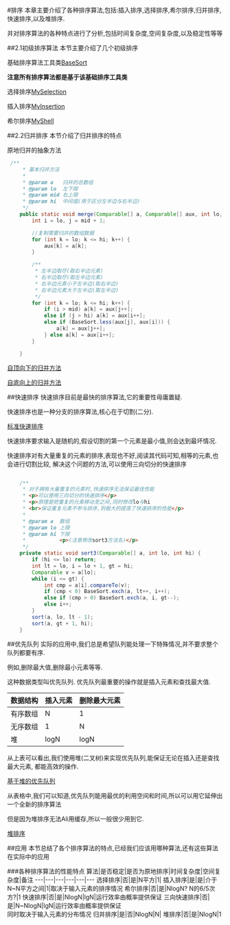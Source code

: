 #排序
本章主要介绍了各种排序算法,包括:插入排序,选择排序,希尔排序,归并排序,快速排序,以及堆排序.

并对排序算法的各种特点进行了分析,包括时间复杂度,空间复杂度,以及稳定性等等

##2.1初级排序算法
本节主要介绍了几个初级排序

基础排序算法工具类[BaseSort](/Algorithms/chapter2/BaseSort.java)

<b>注意所有排序算法都是基于该基础排序工具类</b>

选择排序[MySelection](/Algorithms/chapter2/MySelection.java)

插入排序[MyInsertion](/Algorithms/chapter2/MyInsertion.java)

希尔排序[MyShell](/Algorithms/chapter2/MyShell.java)

##2.2归并排序
本节介绍了归并排序的特点

原地归并的抽象方法

```java
 /**
     * 基本归并方法
     *
     * @param a   归并的总数组
     * @param lo  左下限
     * @param mid 右上限
     * @param hi  中间值(用于区分左半边与右半边)
     */
    public static void merge(Comparable[] a, Comparable[] aux, int lo, int mid, int hi) {
        int i = lo, j = mid + 1;

        //复制需要归并的数组数据
        for (int k = lo; k <= hi; k++) {
            aux[k] = a[k];
        }

        /**
         * 左半边取尽(取右半边元素)
         * 右半边取尽(取左半边元素)
         * 右半边元素小于左半边(取右半边)
         * 右半边元素大于左半边(取左半边)
         */
        for (int k = lo; k <= hi; k++) {
            if (i > mid) a[k] = aux[j++];
            else if (j > hi) a[k] = aux[i++];
            else if (BaseSort.less(aux[j], aux[i])) {
                a[k] = aux[j++];
            } else a[k] = aux[i++];
        }

    }
```

[自顶向下的归并方法](/Algorithms/chapter2/MyMerge.java)

[自底向上的归并方法](/Algorithms/chapter2/MyMergeBU.java)


##快速排序
快速排序目前是最快的排序算法,它的重要性毋庸置疑.

快速排序也是一种分支的排序算法,核心在于切割(二分).

[标准快速排序](/Algorithms/chapter2/MyQuick.java)

快速排序要求输入是随机的,假设切割的第一个元素是最小值,则会达到最坏情况.

快速排序对有大量重复的元素的排序,表现也不好,阅读其代码可知,相等的元素,也会进行切割比较,
解决这个问题的方法,可以使用三向切分的快速排序

```java

    /**
     * 对于拥有大量重复的元素时,快速排序无法保证最佳性能
     * <p>可以使用三向切分的快速排序</p>
     * <p>原理是把重复的元素移动至之间,同时修改lo与hi
     * <br>保证重复元素不参与排序,则极大的提高了快速排序的性能</p>
     *
     * @param a  数组
     * @param lo 上限
     * @param hi 下限
     *           <p>(注意修改sort3方法名)</p>
     */
    private static void sort3(Comparable[] a, int lo, int hi) {
        if (hi <= lo) return;
        int lt = lo, i = lo + 1, gt = hi;
        Comparable v = a[lo];
        while (i <= gt) {
            int cmp = a[i].compareTo(v);
            if (cmp < 0) BaseSort.exch(a, lt++, i++);
            else if (cmp > 0) BaseSort.exch(a, i, gt--);
            else i++;
        }
        sort(a, lo, lt - 1);
        sort(a, gt + 1, hi);
    }

```

##优先队列
实际的应用中,我们总是希望队列能处理一下特殊情况,并不要求整个队列都要有序.

例如,删除最大值,删除最小元素等等.

这种数据类型叫优先队列.
优先队列最重要的操作就是插入元素和查找最大值.

数据结构|插入元素|删除最大元素
---|---|---
有序数组|N|1
无序数组|1|N
堆|logN|logN


从上表可以看出,我们使用堆(二叉树)来实现优先队列,能保证无论在插入还是查找最大元素,
都能高效的操作.

[基于堆的优先队列](/Algorithms/chapter2/MyMaxPQ.java)

从表格中,我们可以知道,优先队列能用最优的利用空间和时间,所以可以用它延伸出一个全新的排序算法

但是因为堆排序无法Ali用缓存,所以一般很少用到它.

[堆排序](/Algorithms/chapter2/MyHeap.java)


##应用
本节总结了各个排序算法的特点,已经我们应该用哪种算法,还有这些算法在实际中的应用

###各种排序算法的性能特点
算法|是否稳定|是否为原地排序|时间复杂度|空间复杂度|备注
---|---|---|---|---|---
选择排序|否|是|N平方|1|
插入排序|是|是|介于N~N平方之间|1|取决于输入元素的排序情况
希尔排序|否|是|NlogN? N的6/5次方?|1
快速排序|否|是|NlogN|lgN|运行效率由概率提供保证
三向快速排序|否|是|N~NlogN|lgN|运行效率由概率提供保证<br>同时取决于输入元素的分布情况
归并排序|是|否|NlogN|N|
堆排序|否|是|NlogN|1


